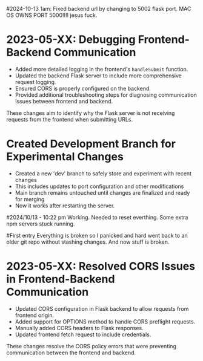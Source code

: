 
#2024-10-13 1am: Fixed backend url by changing to 5002 flask port. MAC OS OWNS PORT 5000!!!! jesus fuck.

# 2023-05-XX: Debugging Frontend-Backend Communication

- Added more detailed logging in the frontend's `handleSubmit` function.
- Updated the backend Flask server to include more comprehensive request logging.
- Ensured CORS is properly configured on the backend.
- Provided additional troubleshooting steps for diagnosing communication issues between frontend and backend.

These changes aim to identify why the Flask server is not receiving requests from the frontend when submitting URLs.


# Created Development Branch for Experimental Changes

- Created a new 'dev' branch to safely store and experiment with recent changes
- This includes updates to port configuration and other modifications
- Main branch remains untouched until changes are finalized and ready for merging
- Now it works after restarting the server. 

#2024/10/13 - 10:22 pm
Working. Needed to reset everthing. Some extra npm servers stuck running. 

#First entry
Everything is broken so I panicked and hard went back to an older git repo without stashing changes. And now stuff is broken. 

# 2023-05-XX: Resolved CORS Issues in Frontend-Backend Communication

- Updated CORS configuration in Flask backend to allow requests from frontend origin.
- Added support for OPTIONS method to handle CORS preflight requests.
- Manually added CORS headers to Flask responses.
- Updated frontend fetch request to include credentials.

These changes resolve the CORS policy errors that were preventing communication between the frontend and backend.
